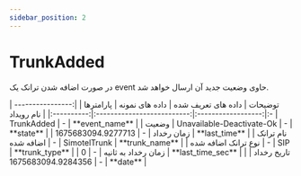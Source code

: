 ```yaml
---
sidebar_position: 2
---
```

# TrunkAdded
در صورت اضافه شدن ترانک یک event حاوی وضعیت جدید آن ارسال خواهد شد.

<div class="custom-table">
|      توضیحات      | داده های تعریف شده |       داده های نمونه       |  پارامترها |
|:-----------------:|:------------------:|:--------------------------:|:----------:|
|  نام رویداد | TrunkAdded | - | **event_name** |
| وضعیت | Unavailable-Deactivate-Ok |  - | **state** |
| زمان رخداد | - | 1675683094.9277713 | **last_time** |
| نام ترانک اضافه شده | - | SimotelTrunk | **trunk_name** |
| نوع ترانک اضافه شده | - | SIP | **trunk_type** |
| زمان رخداد به ثانیه | - | 0 | **last_time_sec** |
| تاریخ رخداد | - | 1675683094.9284356 | **date** |
</div>